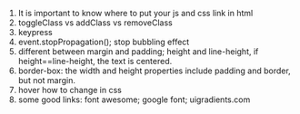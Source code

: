 1. It is important to know where to put your js and css link in html
2. toggleClass vs addClass vs removeClass
3. keypress
4. event.stopPropagation(); stop bubbling effect
5. different between margin and padding; height and line-height, if height==line-height, the text is centered.
6. border-box: the width and height properties include padding and border, but not margin.
7. hover how to change in css
8. some good links: font awesome; google font; uigradients.com